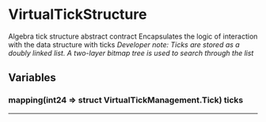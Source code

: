 

# VirtualTickStructure


Algebra tick structure abstract contract
Encapsulates the logic of interaction with the data structure with ticks
*Developer note: Ticks are stored as a doubly linked list. A two-layer bitmap tree is used to search through the list*



## Variables
### mapping(int24 &#x3D;&gt; struct VirtualTickManagement.Tick) ticks 








---

